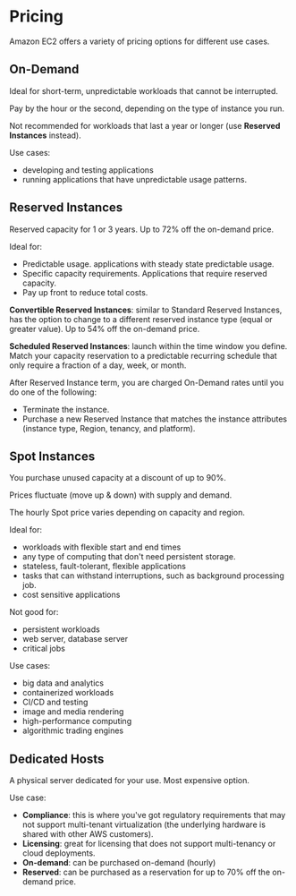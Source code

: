 # Pricing

Amazon EC2 offers a variety of pricing options for different use cases.

## On-Demand

Ideal for short-term, unpredictable workloads that cannot be interrupted.

Pay by the hour or the second, depending on the type of instance you run.

Not recommended for workloads that last a year or longer (use **Reserved Instances** instead).

Use cases:

- developing and testing applications
- running applications that have unpredictable usage patterns.


## Reserved Instances

Reserved capacity for 1 or 3 years. Up to 72% off the on-demand price.

Ideal for:
- Predictable usage. applications with steady state predictable usage.
- Specific capacity requirements. Applications that require reserved capacity.
- Pay up front to reduce total costs.

**Convertible Reserved Instances**: similar to Standard Reserved Instances, has the option to change to a different reserved instance type (equal or greater value).
Up to 54% off the on-demand price.

**Scheduled Reserved Instances**: launch within the time window you define. Match your capacity reservation to a predictable recurring schedule that only require a fraction of a day, week, or month.

After Reserved Instance term, you are charged On-Demand rates until you do one of the following:
- Terminate the instance.
- Purchase a new Reserved Instance that matches the instance attributes (instance type, Region, tenancy, and platform).


## Spot Instances

You purchase unused capacity at a discount of up to 90%.

Prices fluctuate (move up & down) with supply and demand.

The hourly Spot price varies depending on capacity and region.

Ideal for:
- workloads with flexible start and end times
- any type of computing that don't need persistent storage.
- stateless, fault-tolerant, flexible applications
- tasks that can withstand interruptions, such as background processing job.
- cost sensitive applications

Not good for:
- persistent workloads
- web server, database server
- critical jobs

Use cases:
- big data and analytics
- containerized workloads
- CI/CD and testing
- image and media rendering
- high-performance computing
- algorithmic trading engines


## Dedicated Hosts

A physical server dedicated for your use. Most expensive option. 

Use case:
- **Compliance**: this is where you've got regulatory requirements that may not support multi-tenant virtualization (the underlying hardware is shared with other AWS customers).
- **Licensing**: great for licensing that does not support multi-tenancy or cloud deployments.
- **On-demand**: can be purchased on-demand (hourly)
- **Reserved**: can be purchased as a reservation for up to 70% off the on-demand price.
